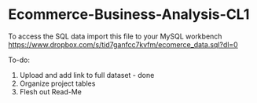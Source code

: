 # Ecommerce-Business-Analysis-CL1

To access the SQL data import this file to your MySQL workbench
https://www.dropbox.com/s/tid7ganfcc7kvfm/ecomerce_data.sql?dl=0


To-do: 
1. Upload and add link to full dataset - done
2. Organize project tables
3. Flesh out Read-Me
